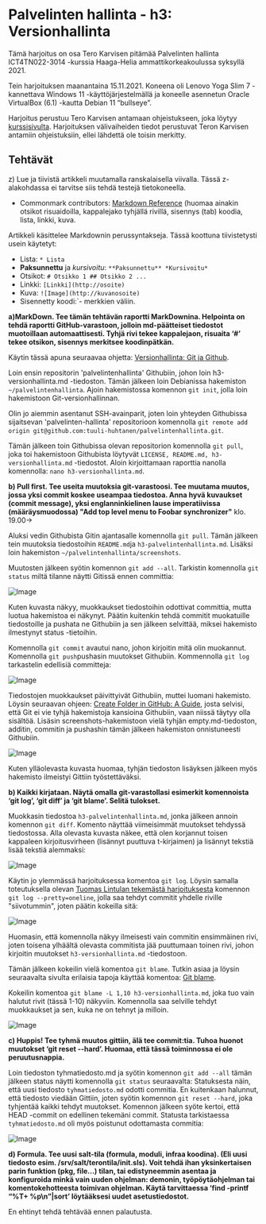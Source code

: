 # Palvelinten hallinta - h3: Versionhallinta

Tämä harjoitus on osa Tero Karvisen pitämää Palvelinten hallinta ICT4TN022-3014 -kurssia 
Haaga-Helia ammattikorkeakoulussa syksyllä 2021.

Tein harjoituksen maanantaina 15.11.2021. Koneena oli Lenovo Yoga Slim 7 -kannettava 
Windows 11 -käyttöjärjestelmällä ja koneelle asennetun Oracle VirtualBox (6.1) -kautta
Debian 11 “bullseye”.

Harjoitus perustuu Tero Karvisen antamaan ohjeistukseen, joka löytyy 
[kurssisivulta](https://terokarvinen.com/2021/configuration-management-systems-palvelinten-hallinta-ict4tn022-2021-autumn/).
Harjoituksen välivaiheiden tiedot perustuvat Teron Karvisen antamiin 
ohjeistuksiin, ellei lähdettä ole toisin merkitty.

## Tehtävät

z) Lue ja tiivistä artikkeli muutamalla ranskalaisella viivalla. 
Tässä z-alakohdassa ei tarvitse siis tehdä testejä tietokoneella.

* Commonmark contributors: [Markdown Reference](https://commonmark.org/help/) 
(huomaa ainakin otsikot risuaidoilla, kappalejako tyhjällä rivillä,
 sisennys (tab) koodia, lista, linkki, kuva.

Artikkeli käsittelee Markdownin perussyntakseja. Tässä koottuna tiivistetysti
usein käytetyt:

* Lista: `* Lista`
* **Paksunnettu** ja *kursivoitu*: `**Paksunnettu** *Kursivoitu*`
* Otsikot: `# Otsikko 1 ## Otsikko 2 ...`
* Linkki: `[Linkki](http://osoite)`
* Kuva: `![Image](http://kuvanosoite)`
* Sisennetty koodi:`- merkkien väliin.

**a)MarkDown. Tee tämän tehtävän raportti MarkDownina. Helpointa on tehdä raportti 
GitHub-varastoon, jolloin md-päätteiset tiedostot muotoillaan automaattisesti. 
Tyhjä rivi tekee kappalejaon, risuaita ‘#’ tekee otsikon, sisennys merkitsee 
koodinpätkän.**

Käytin tässä apuna seuraavaa ohjetta: [Versionhallinta: Git ja Github](https://tkt-lapio.github.io/git/).

Loin ensin repositorin 'palvelintenhallinta' Githubiin, johon loin h3-versionhallinta.md -tiedoston. 
Tämän jälkeen loin Debianissa hakemiston `~/palvelintenhallinta`. Ajoin hakemistossa 
komennon `git init`, jolla loin hakemistoon Git-versionhallinnan. 

Olin jo aiemmin asentanut SSH-avainparit, joten loin yhteyden Githubissa sijaitsevan
'palvelinten-hallinta' repositorioon komennolla `git remote add origin git@github.com:tuuli-huhtanen/palvelintenhallinta.git`. 

Tämän jälkeen toin Githubissa olevan repositorion komennolla `git pull`, joka
toi hakemistoon Githubista löytyvät `LICENSE, README.md, h3-versionhallinta.md`
-tiedostot. Aloin kirjoittamaan raporttia nanolla komennolla: `nano h3-versionhallinta.md`.

**b) Pull first. Tee useita muutoksia git-varastoosi. Tee muutama muutos, 
jossa yksi commit koskee useampaa tiedostoa. Anna hyvä kuvaukset 
(commit message), yksi englanninkielinen lause imperatiivissa (määräysmuodossa) 
"Add top level menu to Foobar synchronizer"** klo. 19.00->

Aluksi vedin Githubista Gitin ajantasalle komennolla `git pull`. 
Tämän jälkeen tein muutoksia tiedostoihin `README.md`ja `h3-palvelintenhallinta.md`. Lisäksi
loin hakemiston `~/palvelintenhallinta/screenshots`.

Muutosten jälkeen syötin komennon `git add --all`. Tarkistin komennolla `git status` miltä tilanne näytti 
Gitissä ennen committia:

![Image](https://raw.githubusercontent.com/tuuli-huhtanen/palvelintenhallinta/main/screenshots/h3_2_b.png)

Kuten kuvasta näkyy, muokkaukset tiedostoihin odottivat committia, mutta luotua hakemistoa ei näkynyt.
Päätin kuitenkin tehdä commitit muokatuille tiedostoille ja pushata ne Githubiin ja sen jälkeen selvittää, miksei hakemisto ilmestynyt status -tietoihin.

Komennolla `git commit` avautui nano, johon kirjoitin mitä olin muokannut. Komennolla 
`git push`pushasin muutokset Githubiin. Kommennolla `git log` tarkastelin edellisiä committeja:

![Image](https://raw.githubusercontent.com/tuuli-huhtanen/palvelintenhallinta/main/screenshots/h3_3_b.png)

Tiedostojen muokkaukset päivittyivät Githubiin, muttei luomani hakemisto. Löysin seuraavan
ohjeen: [Create Folder in GitHub: A Guide](https://careerkarma.com/blog/git-create-folder-in-github/), josta selvisi, että Git ei vie tyhjä hakemistoja kansioina Githubiin, vaan niissä täytyy olla sisältöä. Lisäsin screenshots-hakemistoon vielä tyhjän empty.md-tiedoston, additin, commitin ja pushashin tämän jälkeen hakemiston onnistuneesti Githubiin.

![Image](https://raw.githubusercontent.com/tuuli-huhtanen/palvelintenhallinta/main/screenshots/h3_5_b.png)

Kuten ylläolevasta kuvasta huomaa, tyhjän tiedoston lisäyksen jälkeen myös hakemisto ilmeistyi Gittiin työstettäväksi.

**b) Kaikki kirjataan. Näytä omalla git-varastollasi esimerkit komennoista ‘git log’, ‘git diff’ ja ‘git blame’. Selitä tulokset.**

Muokkasin tiedostoa `h3-palvelintenhallinta.md`, jonka jälkeen annoin komennon `git diff`. 
Komento näyttää viimeisimmät muutokset tehdyssä tiedostossa. Alla olevasta kuvasta näkee,
että olen korjannut toisen kappaleen kirjoitusvirheen (lisännyt puuttuva t-kirjaimen) ja lisännyt tekstiä lisää tekstiä alemmaksi:

![Image](https://raw.githubusercontent.com/tuuli-huhtanen/palvelintenhallinta/main/screenshots/h3_6_c.png)

Käytin jo ylemmässä harjoituksessa komentoa `git log`. Löysin samalla toteutuksella olevan [Tuomas Lintulan tekemästä harjoituksesta](https://github.com/tuomaslin/palvelintenhallinta/blob/main/MarkDown.md) komennon 
`git log --pretty=oneline`, jolla saa tehdyt commitit yhdelle riville "siivotummin", joten päätin kokeilla sitä:

![Image](https://raw.githubusercontent.com/tuuli-huhtanen/palvelintenhallinta/main/screenshots/h3_7_c.png)

Huomasin, että komennolla näkyy ilmeisesti vain commitin ensimmäinen rivi, joten toisena ylhäältä olevasta commitista jää puuttumaan toinen rivi, johon kirjoitin muutokset `h3-versionhallinta.md` -tiedostoon.

Tämän jälkeen kokeilin vielä komentoa `git blame`. Tutkin asiaa ja löysin seuraavalta sivulta erilaisia tapoja käyttää komentoa: [Git blame](https://www.atlassian.com/git/tutorials/inspecting-a-repository/git-blame).

Kokeilin komentoa `git blame -L 1,10 h3-versionhallinta.md`, joka tuo vain halutut rivit (tässä 1-10) näkyviin.
Komennolla saa selville tehdyt muokkaukset ja sen, kuka ne on tehnyt ja milloin.

![Image](https://raw.githubusercontent.com/tuuli-huhtanen/palvelintenhallinta/main/screenshots/h3_8_c.png)

**c) Huppis! Tee tyhmä muutos gittiin, älä tee commit:tia. Tuhoa huonot muutokset ‘git reset --hard’. Huomaa, että tässä toiminnossa ei ole peruutusnappia.**

Loin tiedoston tyhmatiedosto.md ja syötin komennon `git add --all` tämän jälkeen status näytti komennolla `git status` seuraavalta:
Statuksesta näin, että uusi tiedosto `tyhmatiedosto.md` odotti commitia. En kuitenkaan halunnut, että tiedosto viedään Gittiin, joten syötin komennon `git reset --hard`, joka tyhjentää kaikki tehdyt muutokset. Komennon jälkeen syöte kertoi, että HEAD -commit on edellinen tekemäni commit. Statusta tarkistaessa `tyhmatiedosto.md` oli myös poistunut odottamasta commitia:

![Image](https://raw.githubusercontent.com/tuuli-huhtanen/palvelintenhallinta/main/screenshots/h3_10_c.png)

**d) Formula. Tee uusi salt-tila (formula, moduli, infraa koodina). (Eli uusi tiedosto esim. /srv/salt/terontila/init.sls). Voit tehdä ihan yksinkertaisen parin funktion (pkg, file...) tilan, tai edistyneemmin asentaa ja konfiguroida minkä vain uuden ohjelman: demonin, työpöytäohjelman tai komentokehotteesta toimivan ohjelman. Käytä tarvittaessa ‘find -printf “%T+ %p\n”|sort’ löytääksesi uudet asetustiedostot.**

En ehtinyt tehdä tehtävää ennen palautusta.
